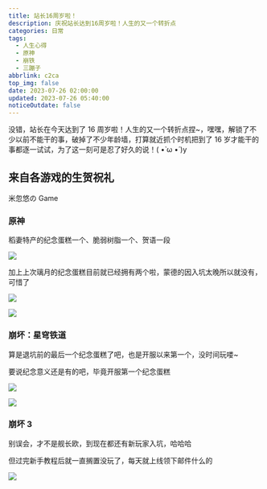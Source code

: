 ```yaml
---
title: 站长16周岁啦！
description: 庆祝站长达到16周岁啦！人生的又一个转折点
categories: 日常
tags:
  - 人生心得
  - 原神
  - 崩铁
  - 三蹦子
abbrlink: c2ca
top_img: false
date: 2023-07-26 02:00:00
updated: 2023-07-26 05:40:00
noticeOutdate: false
---
```


没错，站长在今天达到了 16 周岁啦！人生的又一个转折点捏~，嘿嘿，解锁了不少以前不能干的事，破掉了不少年龄墙，打算就近抓个时机把到了 16 岁才能干的事都逐一试试，为了这一刻可是忍了好久的说！( •̀ ω •́ )y

## 来自各游戏的生贺祝礼

米忽悠の Game

### 原神

稻妻特产的纪念蛋糕一个、脆弱树脂一个、贺语一段

![](/img/202307260511847.webp)

加上上次璃月的纪念蛋糕目前就已经拥有两个啦，蒙德的因入坑太晚所以就没有，可惜了

![](/img/202307260511846.webp)

![](/img/202307260511845.webp)

### 崩坏：星穹铁道

算是退坑前的最后一个纪念蛋糕了吧，也是开服以来第一个，没时间玩喽~

要说纪念意义还是有的吧，毕竟开服第一个纪念蛋糕

![](/img/202307260511842.webp)

![](/img/202307260511844.webp)

### 崩坏 3

别误会，才不是舰长欧，到现在都还有新玩家入坑，哈哈哈

但过完新手教程后就一直搁置没玩了，每天就上线领下邮件什么的

![](/img/202307260511841.webp)

